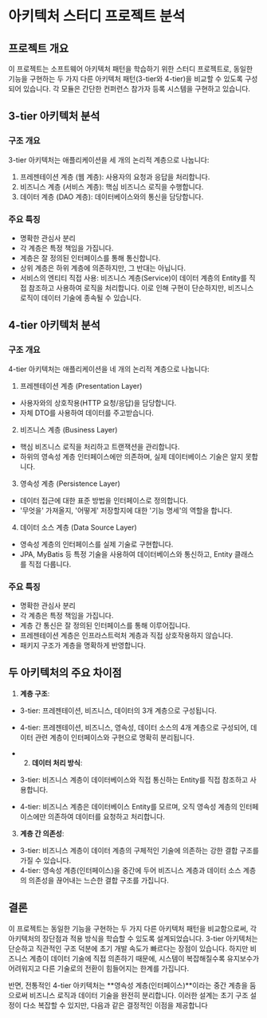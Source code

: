 # 아키텍처 스터디 프로젝트 분석

## 프로젝트 개요
이 프로젝트는 소프트웨어 아키텍처 패턴을 학습하기 위한 스터디 프로젝트로, 동일한 기능을 구현하는 두 가지 다른 아키텍처 패턴(3-tier와 4-tier)을 비교할 수 있도록 구성되어 있습니다. 각 모듈은 간단한 컨퍼런스 참가자 등록 시스템을 구현하고 있습니다.

## 3-tier 아키텍처 분석

### 구조 개요
3-tier 아키텍처는 애플리케이션을 세 개의 논리적 계층으로 나눕니다:
1. 프레젠테이션 계층 (웹 계층): 사용자의 요청과 응답을 처리합니다.
2. 비즈니스 계층 (서비스 계층): 핵심 비즈니스 로직을 수행합니다.
3. 데이터 계층 (DAO 계층): 데이터베이스와의 통신을 담당합니다.

### 주요 특징
- 명확한 관심사 분리
- 각 계층은 특정 책임을 가집니다.
- 계층은 잘 정의된 인터페이스를 통해 통신합니다.
- 상위 계층은 하위 계층에 의존하지만, 그 반대는 아닙니다.
- 서비스의 엔티티 직접 사용: 비즈니스 계층(Service)이 데이터 계층의 Entity를 직접 참조하고 사용하여 로직을 처리합니다. 
   이로 인해 구현이 단순하지만, 비즈니스 로직이 데이터 기술에 종속될 수 있습니다.

## 4-tier 아키텍처 분석

### 구조 개요
4-tier 아키텍처는 애플리케이션을 네 개의 논리적 계층으로 나눕니다:

1. 프레젠테이션 계층 (Presentation Layer)
- 사용자와의 상호작용(HTTP 요청/응답)을 담당합니다.
- 자체 DTO를 사용하여 데이터를 주고받습니다.

2. 비즈니스 계층 (Business Layer)
- 핵심 비즈니스 로직을 처리하고 트랜잭션을 관리합니다.
- 하위의 영속성 계층 인터페이스에만 의존하며, 실제 데이터베이스 기술은 알지 못합니다.

3. 영속성 계층 (Persistence Layer)
- 데이터 접근에 대한 표준 방법을 인터페이스로 정의합니다.
- '무엇을' 가져올지, '어떻게' 저장할지에 대한 '기능 명세'의 역할을 합니다.

4. 데이터 소스 계층 (Data Source Layer)
- 영속성 계층의 인터페이스를 실제 기술로 구현합니다.
- JPA, MyBatis 등 특정 기술을 사용하여 데이터베이스와 통신하고, Entity 클래스를 직접 다룹니다.


### 주요 특징
- 명확한 관심사 분리
- 각 계층은 특정 책임을 가집니다.
- 계층 간 통신은 잘 정의된 인터페이스를 통해 이루어집니다.
- 프레젠테이션 계층은 인프라스트럭처 계층과 직접 상호작용하지 않습니다.
- 패키지 구조가 계층을 명확하게 반영합니다.

## 두 아키텍처의 주요 차이점

1. **계층 구조**:
- 3-tier: 프레젠테이션, 비즈니스, 데이터의 3개 계층으로 구성됩니다.
- 4-tier: 프레젠테이션, 비즈니스, 영속성, 데이터 소스의 4개 계층으로 구성되어, 데이터 관련 계층이 인터페이스와 구현으로 명확히 분리됩니다.

- 2. **데이터 처리 방식**:
- 3-tier: 비즈니스 계층이 데이터베이스와 직접 통신하는 Entity를 직접 참조하고 사용합니다.
- 4-tier: 비즈니스 계층은 데이터베이스 Entity를 모르며, 오직 영속성 계층의 인터페이스에만 의존하여 데이터를 요청하고 처리합니다.

3. **계층 간 의존성**:

- 3-tier: 비즈니스 계층이 데이터 계층의 구체적인 기술에 의존하는 강한 결합 구조를 가질 수 있습니다.
- 4-tier: 영속성 계층(인터페이스)을 중간에 두어 비즈니스 계층과 데이터 소스 계층의 의존성을 끊어내는 느슨한 결합 구조를 가집니다.

## 결론

이 프로젝트는 동일한 기능을 구현하는 두 가지 다른 아키텍처 패턴을 비교함으로써, 
각 아키텍처의 장단점과 적용 방식을 학습할 수 있도록 설계되었습니다.
3-tier 아키텍처는 단순하고 직관적인 구조 덕분에 초기 개발 속도가 빠르다는 장점이 있습니다. 
하지만 비즈니스 계층이 데이터 기술에 직접 의존하기 때문에, 시스템이 복잡해질수록 유지보수가 어려워지고 다른 기술로의 전환이 힘들어지는 한계를 가집니다.

반면, 전통적인 4-tier 아키텍처는 **영속성 계층(인터페이스)**이라는 중간 계층을 둠으로써 비즈니스 로직과 데이터 기술을 완전히 분리합니다.
이러한 설계는 초기 구조 설정이 다소 복잡할 수 있지만, 다음과 같은 결정적인 이점을 제공합니다
